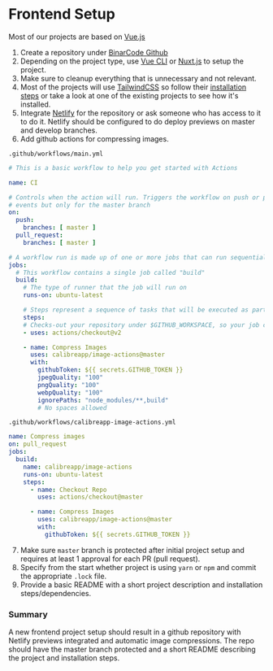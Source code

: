 # Frontend Setup

Most of our projects are based on [Vue.js](https://vuejs.org/)

1. Create a repository under [BinarCode Github](https://github.com/binarcode)
2. Depending on the project type, use [Vue CLI](https://cli.vuejs.org/) or [Nuxt.js](https://nuxtjs.org/) to setup the project.
3. Make sure to cleanup everything that is unnecessary and not relevant.
4. Most of the projects will use [TailwindCSS](https://tailwindcss.com/) so follow their [installation steps](https://tailwindcss.com/docs/installation#1-install-tailwind-via-npm) or take a look at one of the existing projects to see how it's installed.
5. Integrate [Netlify](https://www.netlify.com/) for the repository or ask someone who has access to it to do it. Netlify should be configured to do deploy previews on master and develop branches.
6. Add github actions for compressing images.  

`.github/workflows/main.yml`

```yaml
# This is a basic workflow to help you get started with Actions

name: CI

# Controls when the action will run. Triggers the workflow on push or pull request 
# events but only for the master branch
on:
  push:
    branches: [ master ]
  pull_request:
    branches: [ master ]

# A workflow run is made up of one or more jobs that can run sequentially or in parallel
jobs:
  # This workflow contains a single job called "build"
  build:
    # The type of runner that the job will run on
    runs-on: ubuntu-latest

    # Steps represent a sequence of tasks that will be executed as part of the job
    steps:
    # Checks-out your repository under $GITHUB_WORKSPACE, so your job can access it
    - uses: actions/checkout@v2

    - name: Compress Images
      uses: calibreapp/image-actions@master
      with:
        githubToken: ${{ secrets.GITHUB_TOKEN }}
        jpegQuality: "100"
        pngQuality: "100"
        webpQuality: "100"
        ignorePaths: "node_modules/**,build"
        # No spaces allowed
``` 
`.github/workflows/calibreapp-image-actions.yml`

```yaml
name: Compress images
on: pull_request
jobs:
  build:
    name: calibreapp/image-actions
    runs-on: ubuntu-latest
    steps:
      - name: Checkout Repo
        uses: actions/checkout@master

      - name: Compress Images
        uses: calibreapp/image-actions@master
        with:
          githubToken: ${{ secrets.GITHUB_TOKEN }}
```
7. Make sure `master` branch is protected after initial project setup and requires at least 1 approval for each PR (pull request).
8. Specify from the start whether project is using `yarn` or `npm` and commit the appropriate `.lock` file.
9. Provide a basic README with a short project description and installation steps/dependencies.

### Summary 

A new frontend project setup should result in a github repository with Netlify previews integrated and automatic image compressions.
The repo should have the master branch protected and a short README describing the project and installation steps.
